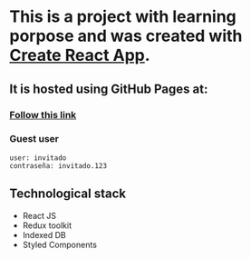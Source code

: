 # This is a project with learning porpose and was created with [Create React App](https://github.com/facebook/create-react-app).

## It is hosted using GitHub Pages at:

### [Follow this link](https://lucesitaliss.github.io/comprasfront/login)

### Guest user

    user: invitado
    contraseña: invitado.123

## Technological stack

- React JS
- Redux toolkit
- Indexed DB
- Styled Components
